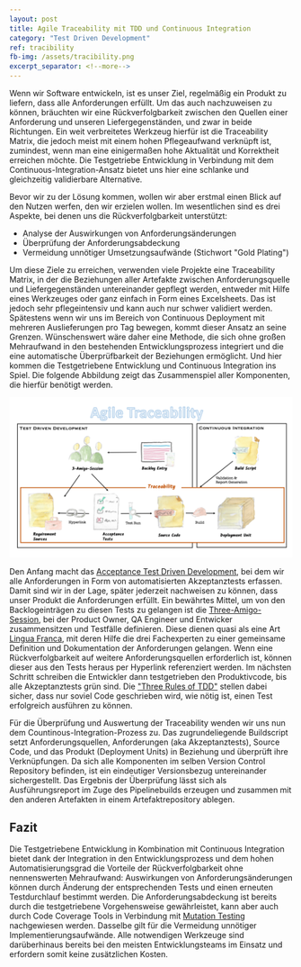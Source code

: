 ```yaml
---
layout: post
title: Agile Traceability mit TDD und Continuous Integration
category: "Test Driven Development"
ref: tracibility
fb-img: /assets/tracibility.png
excerpt_separator: <!--more-->
---
```

Wenn wir Software entwickeln, ist es unser Ziel, regelmäßig ein Produkt zu liefern, dass alle Anforderungen erfüllt. Um das auch nachzuweisen zu können, bräuchten wir eine Rückverfolgbarkeit zwischen den Quellen einer Anforderung und unseren Liefergegenständen, und zwar in beide Richtungen. Ein weit verbreitetes Werkzeug hierfür ist die Traceability Matrix, die jedoch meist mit einem hohen Pflegeaufwand verknüpft ist, zumindest, wenn man eine einigermaßen hohe Aktualität und Korrektheit erreichen möchte.
Die Testgetriebe Entwicklung in Verbindung mit dem Continuous-Integration-Ansatz bietet uns hier eine schlanke und gleichzeitig validierbare Alternative.

<!--more-->

Bevor wir zu der Lösung kommen, wollen wir aber erstmal einen Blick auf den Nutzen werfen, den wir erzielen wollen. Im wesentlichen sind es drei Aspekte, bei denen uns die Rückverfolgbarkeit unterstützt:

* Analyse der Auswirkungen von Anforderungsänderungen
* Überprüfung der Anforderungsabdeckung
* Vermeidung unnötiger Umsetzungsaufwände (Stichwort "Gold Plating")


Um diese Ziele zu erreichen, verwenden viele Projekte eine Traceability Matrix, in der die Beziehungen aller Artefakte zwischen Anforderungsquelle und Liefergegenständen untereinander gepflegt werden, entweder mit Hilfe eines Werkzeuges oder ganz einfach in Form eines Excelsheets. Das ist jedoch sehr pflegeintensiv und kann auch nur schwer validiert werden. Spätestens wenn wir uns im Bereich von Continuous Deployment mit mehreren Auslieferungen pro Tag bewegen, kommt dieser Ansatz an seine Grenzen.
Wünschenswert wäre daher eine Methode, die sich ohne großen Mehraufwand in den bestehenden Entwicklungsprozess integriert und die eine automatische Überprüfbarkeit der Beziehungen ermöglicht. Und hier kommen die Testgetriebene Entwicklung und Continuous Integration ins Spiel. Die folgende Abbildung zeigt das Zusammenspiel aller Komponenten, die hierfür benötigt werden.

![agile traceability](/assets/traceability.png)

Den Anfang macht das [Acceptance Test Driven Development](https://en.wikipedia.org/wiki/Acceptance_test–driven_development), bei dem wir alle Anforderungen in Form von automatisierten Akzeptanztests erfassen. Damit sind wir in der Lage, später jederzeit nachweisen zu können, dass unser Produkt die Anforderungen erfüllt.
Ein bewährtes Mittel, um von den Backlogeinträgen zu diesen Tests zu gelangen ist die [Three-Amigo-Session](https://www.agilealliance.org/glossary/three-amigos/), bei der Product Owner, QA Engineer und Entwicker zusammensitzen und Testfälle definieren. Diese dienen quasi als eine Art [Lingua Franca](https://de.wikipedia.org/wiki/Lingua_franca), mit deren Hilfe die drei Fachexperten zu einer gemeinsame Definition und Dokumentation der Anforderungen gelangen. Wenn eine Rückverfolgbarkeit auf weitere Anforderungsquellen erforderlich ist, können dieser aus den Tests heraus per Hyperlink referenziert werden.
Im nächsten Schritt schreiben die Entwickler dann testgetrieben den Produktivcode, bis alle Akzeptanztests grün sind. Die ["Three Rules of TDD"](http://butunclebob.com/ArticleS.UncleBob.TheThreeRulesOfTdd) stellen dabei sicher, dass nur soviel Code geschrieben wird, wie nötig ist, einen Test erfolgreich ausführen zu können.

Für die Überprüfung und Auswertung der Traceability wenden wir uns nun dem Countinous-Integration-Prozess zu. Das zugrundeliegende Buildscript setzt Anforderungsquellen, Anforderungen (aka Akzeptanztests), Source Code, und das  Produkt (Deployment Units) in Beziehung und überprüft ihre Verknüpfungen.
Da sich alle Komponenten im selben Version Control Repository befinden, ist ein eindeutiger Versionsbezug untereinander sichergestellt. Das Ergebnis der Überprüfung lässt sich als Ausführungsreport im Zuge des Pipelinebuilds erzeugen und zusammen mit den anderen Artefakten in einem Artefaktrepository ablegen.  

## Fazit
Die Testgetriebene Entwicklung in Kombination mit Continuous Integration bietet dank der Integration in den Entwicklungsprozess und dem hohen Automatisierungsgrad die Vorteile der Rückverfolgbarkeit ohne nennenswerten Mehraufwand: Auswirkungen von Anforderungsänderungen können durch Änderung der entsprechenden Tests und einen erneuten Testdurchlauf bestimmt werden. Die Anforderungsabdeckung ist bereits durch die testgetriebene Vorgehensweise gewährleistet, kann aber auch durch Code Coverage Tools in Verbindung mit [Mutation Testing](https://en.wikipedia.org/wiki/Mutation_testing) nachgewiesen werden. Dasselbe gilt für die Vermeidung unnötiger Implementierungsaufwände.
Alle notwendigen Werkzeuge sind darüberhinaus bereits bei den meisten Entwicklungsteams im Einsatz und erfordern somit keine zusätzlichen Kosten.
